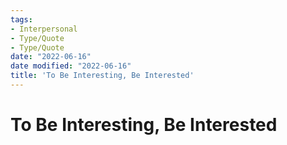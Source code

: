 ```yaml
---
tags:
- Interpersonal
- Type/Quote
- Type/Quote
date: "2022-06-16"
date modified: "2022-06-16"
title: 'To Be Interesting, Be Interested'
---
```


# To Be Interesting, Be Interested
